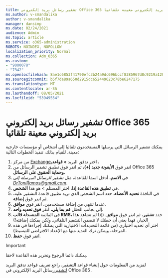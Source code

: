 ```yaml
---
title: تشفير رسائل بريد إلكتروني Office 365 بريد إلكتروني معينة تلقائيا
ms.author: v-smandalika
author: v-smandalika
manager: dansimp
ms.date: 02/24/2021
audience: Admin
ms.topic: article
ms.service: o365-administration
ROBOTS: NOINDEX, NOFOLLOW
localization_priority: Normal
ms.collection: Adm_O365
ms.custom:
- "9000078"
- "7342"
ms.openlocfilehash: 8ae1c6853f41790efc3b24a9dc696bccf8385967d8c9219a1200e287e6ce32a1
ms.sourcegitcommit: b5f7da89a650d2915dc652449623c78be6247175
ms.translationtype: MT
ms.contentlocale: ar-SA
ms.lasthandoff: 08/05/2021
ms.locfileid: "53949554"
---
```

# <a name="automatically-encrypt-certain-office-365-email-messages"></a>تشفير رسائل بريد إلكتروني Office 365 بريد إلكتروني معينة تلقائيا

يمكنك تشفير الرسائل التي يرسلها المستخدمون تلقائيا إلى أشخاص أو مؤسسات خارجية معينة. للقيام بذلك، تنفيذ الخطوات التالية:

1. من مركز [Exchange،](https://outlook.office365.com/ecp/)اختر تدفق البريد **> قواعد .** 
2. انقر فوق **الأيقونة جديد (+)،** ثم انقر فوق تطبيق تشفير الرسائل من Office 365 **وحماية الحقوق على الرسائل.**
3. في **الاسم**، أدخل اسما للقاعدة، مثل *تشفير الرسائل المرسلة إلى DrToniRamos@gmail.com*.
4. في **تطبيق هذه القاعدة إذا**، اختر المستلم > هو هذا **الشخص**. 
5. في النافذة **تحديد الأعضاء،** حدد اسم الشخص الذي تريد تطبيق قاعدة التشفير عليه، ثم انقر فوق **إضافة**. 
6. عندما تنتهي من إضافة مستخدمين، انقر فوق **موافق**.
7. إلى بجانب الحقل **قم بما يلي،** انقر **فوق تحديد واحد**. 
8. في القائمة **المنسدلة قالب RMS،** حدد **تشفير**، ثم انقر فوق **موافق**. (إذا لم تشاهد هذا الخيار، فهذا يعني أن خطتك لا تتضمن التشفير التلقائي. ولكن يمكنك إضافته!)
9. اختر أي تحديد اختياري (من قائمة التحديدات الاختيارية التي يمكنك إجراءها في هذه المرحلة، ويمكن ترك العديد منها مع الإعداد الافتراضي للتبسيط).
10. انقر فوق **حفظ**.

> [!IMPORTANT]
> يمكنك دائما الرجوع وتحرير هذه القاعدة لاحقا.

لمزيد من المعلومات حول إنشاء قواعد التشفير، راجع تعريف قواعد تدفق البريد [لتشفير](https://docs.microsoft.com/microsoft-365/compliance/define-mail-flow-rules-to-encrypt-email)رسائل البريد الإلكتروني في Office 365 .

